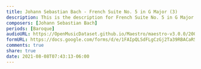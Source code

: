 ```yaml
---
title: Johann Sebastian Bach - French Suite No. 5 in G Major (3)
description: This is the description for French Suite No. 5 in G Major by Johann Sebastian Bach
composers: [Johann Sebastian Bach]
periods: [Baroque]
audioURL: https://OpenMusicDataset.github.io/Maestro/maestro-v3.0.0/2004/MIDI-Unprocessed_SMF_22_R1_2004_01-04_ORIG_MID--AUDIO_22_R1_2004_05_Track05_wav.midi
formURL: https://docs.google.com/forms/d/e/1FAIpQLSdFLgCzGj2Ta39RBACaRSBf3soLHnK6c8ZrLBCPqASG0eakdA/viewform
comments: true
share: true
date: 2021-08-08T07:43:13-06:00
---
```

